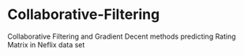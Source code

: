 # Collaborative-Filtering
Collaborative Filtering and Gradient Decent methods  predicting Rating Matrix in Neflix data set 
